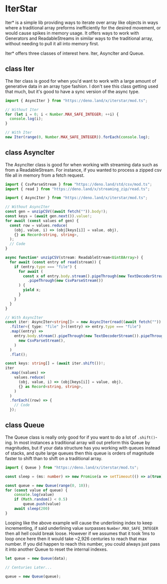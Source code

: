 # IterStar

Iter* is a simple lib providing ways to iterate over array like objects in ways
where a traditional array preforms inefficiently for the desired movement, or
would cause spikes in memory usage. It offers ways to work with Generators and
ReadableStreams in similar ways to the traditional array, without needing to
pull it all into memory first.

Iter* offers three classes of interest here. Iter, AsyncIter and Queue.

## class Iter

The Iter class is good for when you'd want to work with a large amount of
generative data in an array type fashion. I don't see this class getting used
that much, but it's good to have a sync version of the async type.

```ts
import { AsyncIter } from "https://deno.land/x/iterstar/mod.ts";

// Without Iter
for (let i = 0; i < Number.MAX_SAFE_INTEGER; ++i) {
  console.log(i);
}

// With Iter
new Iter(range(0, Number.MAX_SAFE_INTEGER)).forEach(console.log);
```

## class AsyncIter

The AsyncIter class is good for when working with streaming data such as from a
ReadableStream. For instance, if you wanted to process a zipped csv file all in
memory from a fetch request.

```ts
import { CsvParseStream } from "https://deno.land/std/csv/mod.ts";
import { read } from "https://deno.land/x/streaming_zip/read.ts";

import { AsyncIter } from "https://deno.land/x/iterstar/mod.ts";

// Without AsyncIter
const gen = unzipCSV((await fetch("")).body!);
const keys = (await gen.next()).value!;
for await (const values of gen) {
  const row = values.reduce(
    (obj, value, i) => (obj[keys[i]] = value, obj),
    {} as Record<string, string>,
  );
  // Code
}

async function* unzipCSV(stream: ReadableStream<Uint8Array>) {
  for await (const entry of read(stream)) {
    if (entry.type === "file") {
      for await (
        const x of entry.body.stream().pipeThrough(new TextDecoderStream())
          .pipeThrough(new CsvParseStream())
      ) {
        yield x;
      }
    }
  }
}

// With AsyncIter
const iter: AsyncIter<string[]> = new AsyncIter(read((await fetch("")).body!))
  .filter<{ type: "file" }>((entry) => entry.type === "file")
  .map((entry) =>
    entry.body.stream().pipeThrough(new TextDecoderStream()).pipeThrough(
      new CsvParseStream(),
    )
  )
  .flat();

const keys: string[] = (await iter.shift())!;
iter
  .map((values) =>
    values.reduce(
      (obj, value, i) => (obj[keys[i]] = value, obj),
      {} as Record<string, string>,
    )
  )
  .forEach((row) => {
    // Code
  });
```

## class Queue

The Queue class is really only good for if you want to do a lot of
`.shift()`-ing. In most instances a traditional array will out preform this
Queue by magnitudes, but if your data structure has you working with queues
instead of stacks, and quite large queues then this queue is orders of magnitude
faster to shift than to shift on a traditional array.

```ts
import { Queue } from "https://deno.land/x/iterstar/mod.ts";

const sleep = (ms: number) => new Promise(a => setTimeout(() => a(true), ms))

const queue = new Queue(range(0, 10));
for (const value of queue) {
	console.log(value)
	if (Math.random() < 0.5)
		queue.push(value)
	await sleep(200)
}
```

Looping like the above example will cause the underlining index to keep
incrementing, if said underlining value surpasses `Number.MAX_SAFE_INTEGER` then
all hell could break loose. However if we assumes that it took 1ms to loop once
here then it would take ~2,926 centuries to reach that max number. If you did
happen to reach this number, you could always just pass it into another Queue to
reset the internal indexes.

```ts
let queue = new Queue(data);

// Centuries Later...

queue = new Queue(queue);
```
